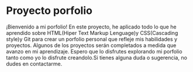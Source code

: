 # Proyecto porfolio

¡Bienvenido a mi porfolio!
En este proyecto, he aplicado todo lo que he aprendido sobre HTML(Hiper Text Markup Lenguage)y CSS(Cascading style)y Git para crear un porfolio personal que refleje mis habilidades y proyectos.
Algunos de los proyectos serán completados a medida que avanzo en mi aprendizaje.
Espero que lo disfrutes explorando mi porfolio tanto como yo lo disfrute creandolo.Si tienes alguna duda o sugerencia, no dudes en contactarme.



